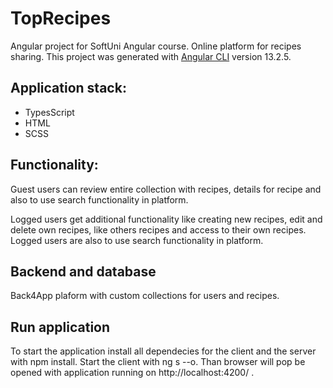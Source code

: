 # TopRecipes
Angular project for SoftUni Angular course.
Online platform for recipes sharing.
This project was generated with [Angular CLI](https://github.com/angular/angular-cli) version 13.2.5.
## Application stack:
 - TypesScript
 - HTML
 - SCSS
## Functionality:
Guest users can review entire collection with recipes, details for recipe and also to use search functionality in platform.

Logged users get additional functionality like creating new recipes, edit and delete own recipes, like others recipes and access to their own recipes.
Logged users are also to use search functionality in platform.
## Backend and database
Back4App plaform with custom collections for users and recipes.

## Run application
To start the application install all dependecies for the client and the server with npm install. Start the client with ng s --o. Than browser will pop be opened with application running on http://localhost:4200/ .
